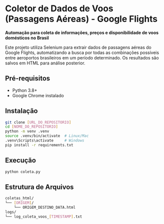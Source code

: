 # Coletor de Dados de Voos (Passagens Aéreas) - Google Flights

**Automação para coleta de informações, preços e disponibilidade de voos domésticos no Brasil**

Este projeto utiliza Selenium para extrair dados de passagens aéreas do Google Flights, automatizando a busca por todas as combinações possíveis entre aeroportos brasileiros em um período determinado. Os resultados são salvos em HTML para análise posterior.

## Pré-requisitos
- Python 3.8+
- Google Chrome instalado

## Instalação
```bash
git clone [URL_DO_REPOSITORIO]
cd [NOME_DO_REPOSITORIO]
python -m venv .venv
source .venv/bin/activate  # Linux/Mac
.venv\Scripts\activate     # Windows
pip install -r requirements.txt
```

## Execução
```bash
python coleta.py
```

## Estrutura de Arquivos
```bash
coletas_html/
└── [ORIGEM]/
    └── ORIGEM_DESTINO_DATA.html
logs/
└── log_coleta_voos_[TIMESTAMP].txt
```

